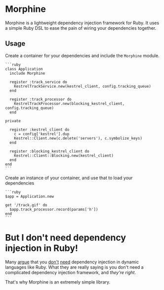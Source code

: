 # Morphine

Morphine is a lightweight dependency injection framework for Ruby. It uses a simple Ruby DSL to ease the pain of wiring your dependencies together.

## Usage

Create a container for your dependencies and include the `Morphine` module.

    ```ruby
    class Application
      include Morphine

      register :track_service do
        KestrelTrackService.new(kestrel_client, config.tracking_queue)
      end

      register :track_processor do
        KestrelTrackProcessor.new(blocking_kestrel_client, config.tracking_queue)
      end

    private

      register :kestrel_client do
        c = config['kestrel'].dup
        Kestrel::Client.new(c.delete('servers'), c.symbolize_keys)
      end

      register :blocking_kestrel_client do
        Kestrel::Client::Blocking.new(kestrel_client)
      end
    end
    ```

Create an instance of your container, and use that to load your dependencies

    ```ruby
    $app = Application.new

    get '/track.gif' do
      $app.track_processor.record(params['h'])
    end
    ```

# But I don't need dependency injection in Ruby!

Many [argue](http://weblog.jamisbuck.org/2008/11/9/legos-play-doh-and-programming) that you [don't](http://davybrion.com/blog/2010/10/why-you-dont-need-dependency-injection-in-ruby/) [need](http://fabiokung.com/2010/05/06/ruby-and-dependency-injection-in-a-dynamic-world/) dependency injection in dynamic languages like Ruby. What they are really saying is you don't need a complicated dependency injection framework, and *they're right*.

That's why Morphine is an extremely simple library.
